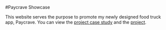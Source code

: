 #Paycrave Showcase

This website serves the purpose to promote my newly designed food truck app, Paycrave.
You can view the [project case study](http://sarakhatri.github.io/paycrave-showcase.html) and the [project](http://sarakhatri.github.io/Product-Showcase/).
